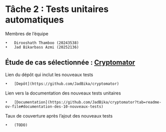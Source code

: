 # Tâche 2 : Tests unitaires automatiques

Membres de l’équipe

	•	Dirooshath Thamboo (20243538)
	•	Jad Bikarbass Azmi (20252136)

## Étude de cas sélectionnée : [Cryptomator](https://github.com/umontreal-diro/cryptomator)

Lien du dépôt qui inclut les nouveaux tests

	•	[Depôt](https://github.com/JadBika/cryptomator)

Lien vers la documentation des nouveaux tests unitaires

	•	[Documentation](https://github.com/JadBika/cryptomator?tab=readme-ov-file#documentation-des-10-nouveaux-tests)

Taux de couverture après l’ajout des nouveaux tests

	•	(TODO)
